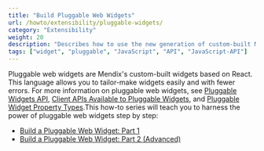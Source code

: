 ```yaml
---
title: "Build Pluggable Web Widgets"
url: /howto/extensibility/pluggable-widgets/
category: "Extensibility"
weight: 20
description: "Describes how to use the new generation of custom-built Mendix widgets based on React."
tags: ["widget", "pluggable", "JavaScript", "API", "JavaScript-API"]
---
```


Pluggable web widgets are Mendix's custom-built widgets based on React. This language allows you to tailor-make widgets easily and with fewer errors. For more information on pluggable web widgets, see [Pluggable Widgets API](/apidocs-mxsdk/apidocs/pluggable-widgets/), [Client APIs Available to Pluggable Widgets](/apidocs-mxsdk/apidocs/pluggable-widgets-client-apis/), and [Pluggable Widget Property Types](/apidocs-mxsdk/apidocs/pluggable-widgets-property-types/).This how-to series will teach you to harness the power of pluggable web widgets step by step: 

* [Build a Pluggable Web Widget: Part 1](/howto/extensibility/create-a-pluggable-widget-one/)
* [Build a Pluggable Web Widget: Part 2 (Advanced)](/howto/extensibility/create-a-pluggable-widget-two/)
